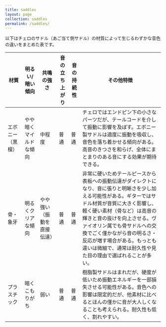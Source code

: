 ```yaml
---
title: saddles
layout: page
collection: saddles
permalink: /saddles/
---
```


以下はチェロのサドル（あご当て側サドル）の材質によって生じるわずかな音色の違いをまとめた表です。

| **材質** | **明るい/暗い傾向** | **共鳴の強さ** | **音の立ち上がり** | **音の持続性** | **その他特徴** |
| --- | --- | --- | --- | --- | --- |
| エボニー（黒檀） | やや暗くマイルドな傾向 | 中程度 | 普通 | 普通 | チェロではエンドピン下の小さなパーツだが、テールコードを介して振動に影響を及ぼす。エボニー製サドルは適度に振動を吸収し、音色を落ち着かせる傾向がある。高音のきつさを和らげ、全体にまとまりのある音にする効果が期待できる。 |
| 骨・象牙 | 明るくクリアな傾向 | やや強い（振動を直接伝達） | 普通 | 普通 | 非常に硬いためテールピースから表板への振動伝達がダイレクトになり、音に張りと明晰さを少し加える可能性がある。ギターではサドル材質が音質に大きく影響し、軽く硬い素材（骨など）は高音の輝きと音の抜けを向上させる。ヴァイオリン属でも骨サドルへの交換でごく僅かながら音の明るさ・反応が増す場合がある。もっとも違いは微細で、通常は耐久性や見た目の理由で選ばれることが多い。 |
| プラスチック | 暗くこもりがち | 弱い | 普通 | 普通 | 樹脂製サドルはまれだが、硬度が低いため振動エネルギーを一部損失させる可能性がある。音色への影響は限定的だが、他素材に比べるとほんの僅かに音が大人しくなることも考えられる。耐久性も低く、割れやすい。 |

